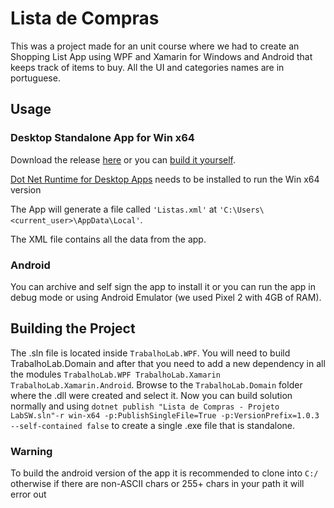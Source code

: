 # Lista de Compras

This was a project made for an unit course where we had to create an Shopping List App using WPF and Xamarin for Windows and Android that keeps track of items to buy.
All the UI and categories names are in portuguese. 
## Usage
### Desktop Standalone App for Win x64
Download the release [here](https://github.com/ImHarker/Lista-de-Compras-WPF-Android/releases/tag/v1.0.3) or you can [build it yourself](https://github.com/ImHarker/Lista-de-Compras-WPF-Android/edit/master/README.md#building-the-project).

[Dot Net Runtime for Desktop Apps](https://dotnet.microsoft.com/en-us/download/dotnet/thank-you/runtime-desktop-6.0.5-windows-x64-installer) needs to be installed to run the Win x64 version

The App will generate a file called ```'Listas.xml'``` at ```'C:\Users\<current_user>\AppData\Local'```.

The XML file contains all the data from the app.


### Android
You can archive and self sign the app to install it or you can run the app in debug mode or using Android Emulator (we used Pixel 2 with 4GB of RAM).

## Building the Project
The .sln file is located inside ```TrabalhoLab.WPF```.
You will need to build TrabalhoLab.Domain and after that you need to add a new dependency in all the modules ```TrabalhoLab.WPF TrabalhoLab.Xamarin TrabalhoLab.Xamarin.Android```. Browse to the ```TrabalhoLab.Domain``` folder where the .dll were created and select it.
Now you can build solution normally and using  ```dotnet publish "Lista de Compras - Projeto LabSW.sln"-r win-x64 -p:PublishSingleFile=True -p:VersionPrefix=1.0.3 --self-contained false``` to create a single .exe file that is standalone.
### Warning
To build the android version of the app it is recommended to clone into ```C:/``` otherwise if there are non-ASCII chars or 255+ chars in your path it will error out

